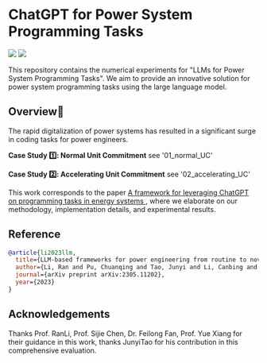 # ChatGPT for Power System Programming Tasks

![](https://img.shields.io/badge/license-MIT-brightgreen)
![](https://img.shields.io/badge/envs-python-blue)

This repository contains the numerical experiments for "LLMs for Power System Programming Tasks". We aim to provide an innovative solution for power system programming tasks using the large language model.

## Overview📰

The rapid digitalization of power systems has resulted in a significant surge in coding tasks for power engineers.

**Case Study 1️⃣: Normal Unit Commitment**
see '01_normal_UC'

**Case Study 2️⃣: Accelerating Unit Commitment**
see '02_accelerating_UC'

This work corresponds to the paper [A framework for leveraging ChatGPT on programming tasks in energy systems
](https://arxiv.org/abs/2305.11202), where we elaborate on our methodology, implementation details, and experimental results.

## Reference

```bibtex
@article{li2023llm,
  title={LLM-based frameworks for power engineering from routine to novel tasks},
  author={Li, Ran and Pu, Chuanqing and Tao, Junyi and Li, Canbing and Fan, Feilong and Xiang, Yue and Chen, Sijie},
  journal={arXiv preprint arXiv:2305.11202},
  year={2023}
}
```

## Acknowledgements

Thanks Prof. RanLi, Prof. Sijie Chen, Dr. Feilong Fan, Prof. Yue Xiang for their guidance in this work, thanks JunyiTao for his contribution in this comprehensive evaluation.
